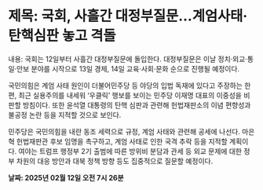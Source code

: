 # **제목: 국회, 사흘간 대정부질문…계엄사태·탄핵심판 놓고 격돌**

  내용: 국회는 12일부터 사흘간 대정부질문에 돌입한다. 대정부질문은 이날 정치·외교·통일·안보 분야를 시작으로 13일 경제, 14일 교육·사회·문화 순으로 진행될 예정이다.

국민의힘은 계엄 사태 원인이 더불어민주당 등 야당의 입법 독재에 있다고 주장하는 한편, 최근 실용주의를 내세워 ‘우클릭’ 행보를 보이는 민주당 이재명 대표의 이중성을 비판할 방침이다. 또한 윤석열 대통령의 탄핵 심판과 관련해 헌법재판소의 이념 편향성과 불공정 논란 등을 지적할 것으로 보인다.

민주당은 국민의힘을 내란 동조 세력으로 규정, 계엄 사태와 관련해 공세에 나선다. 마은혁 헌법재판관 후보 임명을 촉구하고, 계엄 사태로 인한 국격 추락 등을 지적할 계획이다. 여야는 트럼프 행정부 2기 출범에 따른 방위비 분담과 관세 등 외교 문제에 대한 정부 차원의 대응 방안과 대북 정책 방향 등도 집중적으로 질문할 예정이다.

  **날짜: 2025년 02월 12일 오전 7시 26분**
